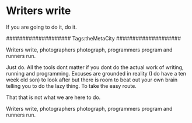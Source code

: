 # Writers write

If you are going to do it, do it.

####################
Tags:theMetaCity
####################

Writers write, photographers photograph, programmers program and runners run.

Just do. All the tools dont matter if you dont do the actual work of writing, running and programming. Excuses are grounded in reality (I do have a ten week old son) to look after but there is room to beat out your own brain telling you to do the lazy thing. To take the easy route.

That that is not what we are here to do.

Writers write, photographers photograph, programmers program and runners run.
